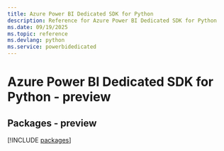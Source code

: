 ```yaml
---
title: Azure Power BI Dedicated SDK for Python
description: Reference for Azure Power BI Dedicated SDK for Python
ms.date: 09/19/2025
ms.topic: reference
ms.devlang: python
ms.service: powerbidedicated
---
```

# Azure Power BI Dedicated SDK for Python - preview
## Packages - preview
[!INCLUDE [packages](power-bi-dedicated-index.md)]
